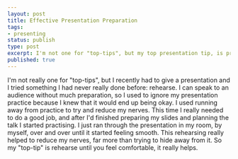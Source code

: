 ```yaml
---
layout: post
title: Effective Presentation Preparation 
tags:
- presenting 
status: publish
type: post
excerpt: I'm not one for "top-tips", but my top presentation tip, is practising as much as possible!
published: true
---
```


I'm not really one for "top-tips", but I recently had to give a presentation and I tried something I had never really done before: rehearse. I can speak to an audience without much preparation, so I used to ignore my presentation practice because I knew that it would end up being okay. I used running away from practice to try and reduce my nerves. This time I really needed to do a good job, and after I'd finished preparing my slides and planning the talk I started practising. I just ran through the presentation in my room, by myself, over and over until it started feeling smooth. This rehearsing really helped to reduce my nerves, far more than trying to hide away from it. So my "top-tip" is rehearse until you feel comfortable, it really helps.

